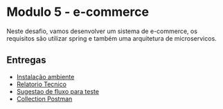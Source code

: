 # Modulo 5 - e-commerce

Neste desafio, vamos desenvolver um sistema de e-commerce, os requisitos são utilizar spring e também uma arquitetura de microservicos.

## Entregas 
 - [Instalação ambiente](infra/README.md)
 - [Relatorio Tecnico](docs/RELATORIO.md)
 - [Sugestao de fluxo para teste](docs/FLUXO.md) 
 - [Collection Postman](docs/collection.json)